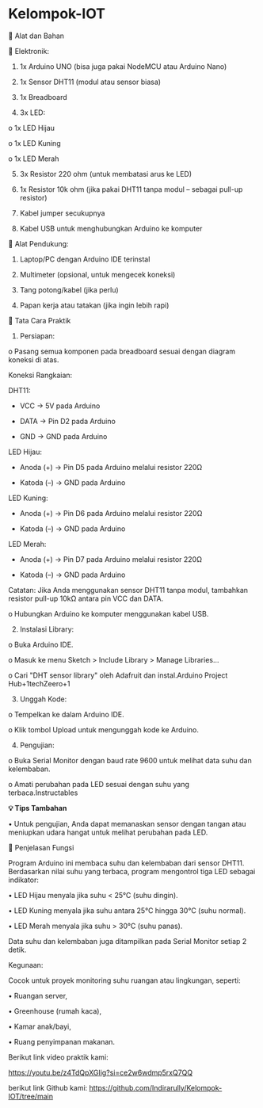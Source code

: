 # Kelompok-IOT

🔩 Alat dan Bahan

🔌 Elektronik:

1.	1x Arduino UNO (bisa juga pakai NodeMCU atau Arduino Nano)

2.	1x Sensor DHT11 (modul atau sensor biasa)

3.	1x Breadboard

4.	3x LED:

o	1x LED Hijau

o	1x LED Kuning

o	1x LED Merah


5.	3x Resistor 220 ohm (untuk membatasi arus ke LED)

6.	1x Resistor 10k ohm (jika pakai DHT11 tanpa modul – sebagai pull-up resistor)

7.	Kabel jumper secukupnya

8.	Kabel USB untuk menghubungkan Arduino ke komputer

 

🧰 Alat Pendukung:

1.	Laptop/PC dengan Arduino IDE terinstal

2.	Multimeter (opsional, untuk mengecek koneksi)

3.	Tang potong/kabel (jika perlu)

4.	Papan kerja atau tatakan (jika ingin lebih rapi)


🧪 Tata Cara Praktik

1.	Persiapan:

o	Pasang semua komponen pada breadboard sesuai dengan diagram koneksi di atas.



Koneksi Rangkaian:

DHT11:

- VCC    → 5V pada Arduino

- DATA   → Pin D2 pada Arduino

- GND    → GND pada Arduino


LED Hijau:

- Anoda (+) → Pin D5 pada Arduino melalui resistor 220Ω

- Katoda (–) → GND pada Arduino


LED Kuning:

- Anoda (+) → Pin D6 pada Arduino melalui resistor 220Ω

- Katoda (–) → GND pada Arduino


LED Merah:

- Anoda (+) → Pin D7 pada Arduino melalui resistor 220Ω

- Katoda (–) → GND pada Arduino



Catatan: Jika Anda menggunakan sensor DHT11 tanpa modul, tambahkan resistor pull-up 10kΩ antara pin VCC dan DATA.

o	Hubungkan Arduino ke komputer menggunakan kabel USB.


2.	Instalasi Library:

o	Buka Arduino IDE.

o	Masuk ke menu Sketch > Include Library > Manage Libraries...

o	Cari "DHT sensor library" oleh Adafruit dan instal.Arduino Project Hub+1techZeero+1

3.	Unggah Kode: 

o	Tempelkan ke dalam Arduino IDE.

o	Klik tombol Upload untuk mengunggah kode ke Arduino.

4.	Pengujian:

o	Buka Serial Monitor dengan baud rate 9600 untuk melihat data suhu dan kelembaban.

o	Amati perubahan pada LED sesuai dengan suhu yang terbaca.Instructables

 

**💡 Tips Tambahan**

•	Untuk pengujian, Anda dapat memanaskan sensor dengan tangan atau meniupkan udara hangat untuk melihat perubahan pada LED.





🧠 Penjelasan Fungsi

Program Arduino ini membaca suhu dan kelembaban dari sensor DHT11. Berdasarkan nilai suhu yang terbaca, program mengontrol tiga LED sebagai indikator:

•	LED Hijau menyala jika suhu < 25°C (suhu dingin).

•	LED Kuning menyala jika suhu antara 25°C hingga 30°C (suhu normal).

•	LED Merah menyala jika suhu > 30°C (suhu panas).

Data suhu dan kelembaban juga ditampilkan pada Serial Monitor setiap 2 detik.



Kegunaan:

Cocok untuk proyek monitoring suhu ruangan atau lingkungan, seperti:

•	Ruangan server,

•	Greenhouse (rumah kaca),

•	Kamar anak/bayi,

•	Ruang penyimpanan makanan.

Berikut link video praktik kami:

https://youtu.be/z4TdQpXGIig?si=ce2w6wdmp5rxQ7QQ

berikut link Github kami: https://github.com/Indirarully/Kelompok-IOT/tree/main
